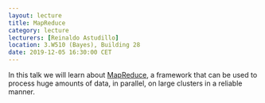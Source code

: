 ```yaml
---
layout: lecture
title: MapReduce
category: lecture
lecturers: [Reinaldo Astudillo]
location: 3.W510 (Bayes), Building 28 
date: 2019-12-05 16:30:00 CET
---
```


In this talk we will learn about [MapReduce], a framework that can be used to process huge amounts of data, in parallel, on large clusters in a reliable manner.   

[MapReduce]:https://www.tutorialspoint.com/hadoop/hadoop_mapreduce.htm